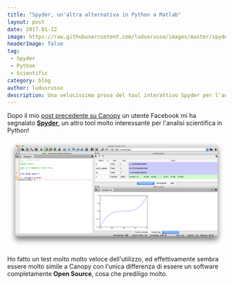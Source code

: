 ```yaml
---
title: "Spyder, un'altra alternativa in Python a Matlab"
layout: post
date: 2017-01-12
image: https://raw.githubusercontent.com/ludusrusso/images/master/spyder/spyder.png
headerImage: false
tag:
 - Spyder
 - Python
 - Scientific
category: blog
author: ludusrusso
description: Una velocissima prova del tool interattivo Spyder per l'analisi scientifica in Python
---
```


Dopo il mio [post precedente su Canopy](http://www.ludusrusso.cc/posts/2017-01-09-canopy-una-pythonica-alternativa-a-matlab) un utente Facebook mi ha segnalato [**Spyder**](https://pythonhosted.org/spyder/), un altro tool molto interessante per l'analisi scientifica in Python!

![Spyder Python Editor](https://raw.githubusercontent.com/ludusrusso/images/master/spyder/spyder.png)

Ho fatto un test molto molto veloce dell'utilizzo, ed effettivamente sembra essere molto simile a Canopy con l'unica differenza di essere un software completamente **Open Source**, cosa che prediligo molto.